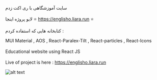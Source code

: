 سایت آموزشگاهی با ری اکت زدم<br></br>لایو پروژه اینجا ⭐ https://englisho.liara.run ⭐

کتابخانه هایی که استفاده کردم :

MUI Material ,
AOS ,
React-Paralex-Tilt ,
React-particles ,
React-Icons 
<br>
</br>
Educational website using React JS
<br>
</br>
Live of project is here : https://englisho.liara.run       

![alt text](https://github.com/mohammadbaghani/Englisho-React/blob/master/Screenshot_2025_01_08-9.png)
